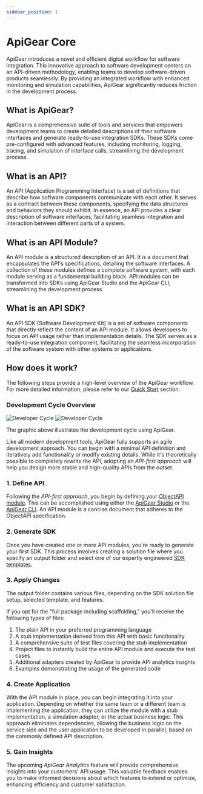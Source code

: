 ```yaml
---
sidebar_position: 1
---
```


# ApiGear Core

ApiGear introduces a novel and efficient digital workflow for software integration. This innovative approach to software development centers on an API-driven methodology, enabling teams to develop software-driven products seamlessly. By providing an integrated workflow with enhanced monitoring and simulation capabilities, ApiGear significantly reduces friction in the development process.

## What is ApiGear?

ApiGear is a comprehensive suite of tools and services that empowers development teams to create detailed descriptions of their software interfaces and generate ready-to-use integration SDKs. These SDKs come pre-configured with advanced features, including monitoring, logging, tracing, and simulation of interface calls, streamlining the development process.

## What is an API?

An API (Application Programming Interface) is a set of definitions that describe how software components communicate with each other. It serves as a contract between these components, specifying the data structures and behaviors they should exhibit. In essence, an API provides a clear description of software interfaces, facilitating seamless integration and interaction between different parts of a system.

## What is an API Module?

An API module is a structured description of an API. It is a document that encapsulates the API's specifications, detailing the software interfaces. A collection of these modules defines a complete software system, with each module serving as a fundamental building block. API modules can be transformed into SDKs using ApiGear Studio and the ApiGear CLI, streamlining the development process.

## What is an API SDK?

An API SDK (Software Development Kit) is a set of software components that directly reflect the content of an API module. It allows developers to focus on API usage rather than implementation details. The SDK serves as a ready-to-use integration component, facilitating the seamless incorporation of the software system with other systems or applications.

## How does it work?

The following steps provide a high-level overview of the ApiGear workflow. For more detailed information, please refer to our [Quick Start](/docs/quick-start) section.

### Development Cycle Overview

![Developer Cycle](/img/devcycle_light.svg#light)
![Developer Cycle](/img/devcycle_dark.svg#dark)

The graphic above illustrates the development cycle using ApiGear.

Like all modern development tools, ApiGear fully supports an agile development approach. You can begin with a minimal API definition and iteratively add functionality or modify existing details. While it's theoretically possible to completely rewrite the API, adopting an _API-first approach_ will help you design more stable and high-quality APIs from the outset.

### 1. Define API

Following the _API-first approach_, you begin by defining your [ObjectAPI module](/docs/objectapi/modules). This can be accomplished using either the [ApiGear Studio](/docs/tools/studio/intro) or the [ApiGear CLI](/docs/tools/cli/intro). An API module is a concise document that adheres to the ObjectAPI specification.

### 2. Generate SDK

Once you have created one or more API modules, you're ready to generate your first SDK. This process involves creating a solution file where you specify an output folder and select one of our expertly engineered [SDK templates](/docs/sdk/intro).

### 3. Apply Changes

The output folder contains various files, depending on the SDK solution file setup, selected template, and features.

If you opt for the "full package including scaffolding," you'll receive the following types of files:

1. The plain API in your preferred programming language
2. A stub implementation derived from this API with basic functionality
3. A comprehensive suite of test files covering the stub implementation
4. Project files to instantly build the entire API module and execute the test cases
5. Additional adapters created by ApiGear to provide API analytics insights
6. Examples demonstrating the usage of the generated code

### 4. Create Application

With the API module in place, you can begin integrating it into your application. Depending on whether the same team or a different team is implementing the application, they can utilize the module with a stub implementation, a simulation adapter, or the actual business logic. This approach eliminates dependencies, allowing the business logic on the service side and the user application to be developed in parallel, based on the commonly defined API description.

### 5. Gain Insights

The upcoming _ApiGear Analytics_ feature will provide comprehensive insights into your customers' API usage. This valuable feedback enables you to make informed decisions about which features to extend or optimize, enhancing efficiency and customer satisfaction.

